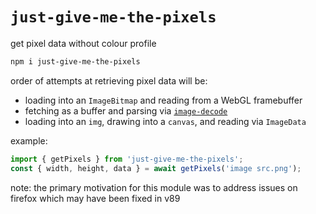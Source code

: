 # `just-give-me-the-pixels`

get pixel data without colour profile

```sh
npm i just-give-me-the-pixels
```

order of attempts at retrieving pixel data will be:

- loading into an `ImageBitmap` and reading from a WebGL framebuffer
- fetching as a buffer and parsing via [`image-decode`](https://www.npmjs.com/package/image-decode)
- loading into an `img`, drawing into a `canvas`, and reading via `ImageData`

example:

```ts
import { getPixels } from 'just-give-me-the-pixels';
const { width, height, data } = await getPixels('image src.png');
```

note: the primary motivation for this module was to address issues on firefox which may have been fixed in v89
